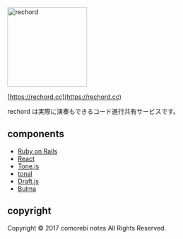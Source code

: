 <img src="https://rechord.cc/images/logo.png" width="180px" alt="rechord"/>

[https://rechord.cc](https://rechord.cc)

rechord は実際に演奏もできるコード進行共有サービスです。

## components
- [Ruby on Rails](https://github.com/rails/rails)
- [React](https://github.com/facebook/react)
- [Tone.js](https://github.com/Tonejs/Tone.js/)
- [tonal](https://github.com/danigb/tonal)
- [Draft.js](https://github.com/facebook/draft-js)
- [Bulma](https://github.com/jgthms/bulma)

## copyright
Copyright &copy; 2017 comorebi notes All Rights Reserved.
